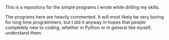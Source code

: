 This is a repository for the simple programs I wrote while drilling my skills.

The programs here are heavily commented.
It will most likely be very boring for long time programmers, but I did it anyway in hopes that people completely new to coding,
whether in Python or in general like myself, understand them.
